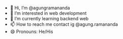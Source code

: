 - 👋 Hi, I’m @agungramananda
- 👀 I’m interested in web development
- 🌱 I’m currently learning backend web
- 📫 How to reach me contact ig @agung.ramananda
- 😄 Pronouns: He/His

<!---
agungramananda/agungramananda is a ✨ special ✨ repository because its `README.md` (this file) appears on your GitHub profile.
You can click the Preview link to take a look at your changes.
--->

